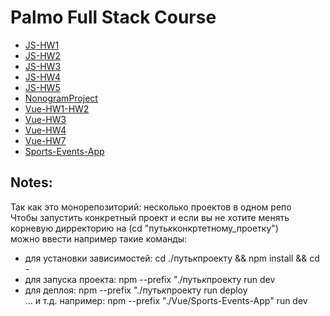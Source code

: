 # Palmo Full Stack Course

- [JS-HW1](https://github.com/AlexHiriavenko/Palmo-Edu/tree/main/JS/HW1)
- [JS-HW2](https://github.com/AlexHiriavenko/Palmo-Edu/tree/main/JS/HW2)
- [JS-HW3](https://github.com/AlexHiriavenko/Palmo-Edu/tree/main/JS/HW3)
- [JS-HW4](https://github.com/AlexHiriavenko/Palmo-Edu/tree/main/JS/HW4)
- [JS-HW5](https://github.com/AlexHiriavenko/Palmo-Edu/tree/main/JS/HW5)
- [NonogramProject](https://github.com/AlexHiriavenko/Palmo-Edu/tree/nonograms/Nonograms-App)
- [Vue-HW1-HW2](https://github.com/AlexHiriavenko/Palmo-Edu/tree/vue-hw1-hw2/Vue/VueHW-1_VueHW-2)
- [Vue-HW3](https://github.com/AlexHiriavenko/Palmo-Edu/tree/vue-hw3/Vue/VueHW-3)
- [Vue-HW4](https://github.com/AlexHiriavenko/Palmo-Edu/tree/vue-hw4/Vue/VueHW-4)
- [Vue-HW7](https://github.com/AlexHiriavenko/Palmo-Edu/tree/vue-hw7/Vue/VueHW-7)
- [Sports-Events-App](https://github.com/AlexHiriavenko/Palmo-Edu/tree/sports-events-app/Vue/Sports-Events-App)

## Notes:

Так как это монорепозиторий: несколько проектов в одном репо <br>
Чтобы запустить конкретный проект и если вы не хотите менять корневую дирректорию на (cd "путь*к*конкртетному_проетку") <br>
можно ввести например такие команды:

- для установки зависимостей: cd ./путь*к*проекту && npm install && cd -
- для запуска проекта: npm --prefix "./путь*к*проекту run dev
- для деплоя: npm --prefix "./путь*к*проекту run deploy
  <br>
  ... и т.д. например: npm --prefix "./Vue/Sports-Events-App" run dev
